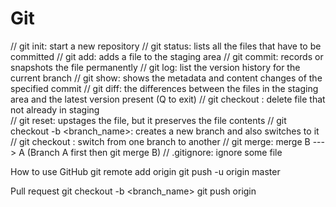 # Git
// git init: start a new repository
// git status: lists all the files that have to be committed
// git add: adds a file to the staging area
// git commit: records or snapshots the file permanently
// git log: list the version history for the current branch
// git show: shows the metadata and content changes of the specified commit
// git diff: the differences between the files in the staging area and the latest version present (Q to exit)
// git checkout <file>: delete file that not already in staging  
// git reset: upstages the file, but it preserves the file contents
// git checkout -b <branch_name>: creates a new branch and also switches to it
// git checkout <branch>: switch from one branch to another
// git merge: merge B ---> A (Branch A first then git merge B)
// .gitignore: ignore some file

How to use GitHub
git remote add origin <link> 
git push -u origin master

Pull request 
git checkout -b <branch_name>
git push origin <branch>
